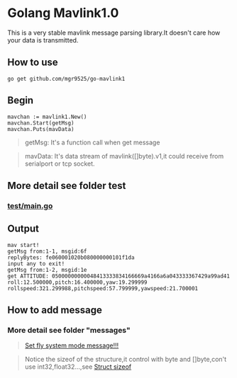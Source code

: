 # Golang Mavlink1.0

This is a very stable mavlink message parsing library.It doesn't care how your data is transmitted. 

## How to use
```
go get github.com/mgr9525/go-mavlink1
```

## Begin
```
mavchan := mavlink1.New()
mavchan.Start(getMsg)
mavchan.Puts(mavData)
```
> getMsg: It's a function call when get message

> mavData: It's data stream of mavlink([]byte).v1,it could receive from serialport or tcp socket.

## More detail see folder test
### [test/main.go](test/main.go "more examples")


## Output
```
mav start!
getMsg from:1-1, msgid:6f
replyBytes: fe060001020b080000000101f1da
input any to exit!
getMsg from:1-2, msgid:1e
get ATTITUDE: 05000000000048413333834166669a4166a6a043333367429a99ad41
roll:12.500000,pitch:16.400000,yaw:19.299999
rollspeed:321.299988,pitchspeed:57.799999,yawspeed:21.700001

```


## How to add message
### More detail see folder "messages"
> [Set fly system mode message!!!](messages/setmode.go "more examples")

> Notice the sizeof of the structure,it control with byte and []byte,con't use int32,float32...,see [Struct sizeof](https://stackoverflow.com/questions/34219232/struct-has-different-size-if-the-field-order-is-different)
